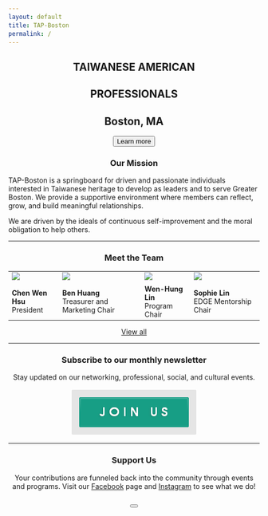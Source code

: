 ```yaml
---
layout: default
title: TAP-Boston
permalink: /
---
```


<!--
<h3 class="coronavirus-warning"><span>In light of the COVID-19 outbreak, TAP-Boston will be postponing all events at this time. We understand the need for caution and will continue to monitor this evolving situation. <a href="https://docs.google.com/document/d/16dTHqP8pVIvrh20nYVxOAtSKhk1TLIosnabOK2GcqNM/edit?mc_cid=76561f47ec&mc_eid=3f66563850">Click here</a> to see how you can help the community!</span></h3>
-->

<div class="main-contents-area">
<center>
  <h2 class="taiwanese-american">TAIWANESE AMERICAN</h2>
  <h2 class="professionals">PROFESSIONALS</h2>
  <h2 class="location">Boston, MA</h2>
  <a href="{{ site.baseurl }}/about/overview"><button class="index-learn-more">Learn more</button></a>
</center>

<center>
  <h3>Our Mission</h3>
</center>

<p class="index-mission">
TAP-Boston is a springboard for driven and passionate individuals interested in Taiwanese heritage to develop as leaders and to serve Greater Boston. We provide a supportive environment where members can reflect, grow, and build meaningful relationships.
</p>

<p class="index-mission">
We are driven by the ideals of continuous self-improvement and the moral obligation to help others.
</p>

<script type="text/javascript" src="https://ajax.googleapis.com/ajax/libs/jquery/3.1.1/jquery.min.js"></script>
<script type="text/javascript" src="https://owlcarousel2.github.io/OwlCarousel2/assets/owlcarousel/owl.carousel.js"></script>

<script>
  $(document).ready(function(){
    $(".owl-carousel").owlCarousel({
      loop: false,
      margin: 50,
      nav: true,
    });
  });
</script>

<hr class="index-team">

<center>
  <h3 class="meet-the-team">Meet the Team</h3>
</center>

<table class="index-team">
  <tr>
    <td><a href="{{ site.baseurl}}/about/team"><img class="index-team" src="{{ site.baseurl }}/assets/images/team-images/team-blank.png"/></a></td>
    <td><a href="{{ site.baseurl}}/about/team"><img class="index-team" src="{{ site.baseurl }}/assets/images/team-images/team-blank.png"/></a></td>
    <td><a href="{{ site.baseurl}}/about/team"><img class="index-team" src="{{ site.baseurl }}/assets/images/team-images/team-blank.png"/></a></td>
    <td><a href="{{ site.baseurl}}/about/team"><img class="index-team" src="{{ site.baseurl }}/assets/images/team-images/team-blank.png"/></a></td>
  </tr>
  <tr class="index-team-tags">
    <td><b>Chen Wen Hsu</b><br/>President</td>
    <td><b>Ben Huang</b><br/>Treasurer and Marketing Chair</td>
    <td><b>Wen-Hung Lin</b><br/>Program Chair</td>
    <td><b>Sophie Lin</b><br/>EDGE Mentorship Chair</td>
  </tr>
</table>

<center>
  <a class="index-team-view-all" href="{{ site.baseurl }}/about/team">View all</a>
</center>

<hr>

<center>
  <h3>Subscribe to our monthly newsletter</h3>
  Stay updated on our networking, professional, social, and cultural events.<br/><br/>
  <a href="#mailmunch-pop-121032">
     <img src="/assets/images/join-us-button.png" class="join-us-button">
  </a>
</center>

<hr>

<center>
  <h3>Support Us</h3>
  Your contributions are funneled back into the community through events and programs. Visit our <a href="https://www.facebook.com/TAP.BOS/?ref=br_rs">Facebook</a> page and <a href="https://www.instagram.com/tap_bos/">Instagram</a> to see what we do!<br/><br/>
    <a href="https://www.paypal.me/tapbos">
      <button class="donate-button"></button>
    </a>
</center>
</div>
